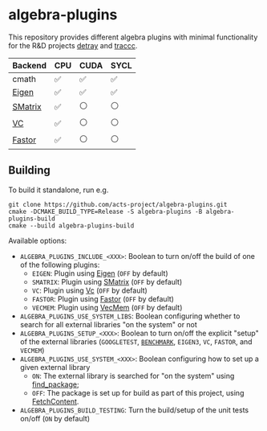 # algebra-plugins

This repository provides different algebra plugins with minimal functionality
for the R&D projects [detray](https://github.com/acts-project/detray) and
[traccc](https://github.com/acts-project/traccc).

| Backend                                                                   | CPU | CUDA | SYCL |
| ------------------------------------------------------------------------- | --- | ---- | ---- |
| cmath                                                                     | ✅  | ✅  | ✅   |
| [Eigen](https://eigen.tuxfamily.org)                                      | ✅  | ✅  | ✅   |
| [SMatrix](https://root.cern.ch/doc/master/group__SMatrixGroup.html)       | ✅  | ⚪  | ⚪   |
| [VC](https://github.com/VcDevel/Vc)                                       | ✅  | ⚪  | ⚪   |
| [Fastor](https://github.com/romeric/Fastor)                               | ✅  | ⚪  | ⚪   |

## Building

To build it standalone, run e.g.

```
git clone https://github.com/acts-project/algebra-plugins.git
cmake -DCMAKE_BUILD_TYPE=Release -S algebra-plugins -B algebra-plugins-build
cmake --build algebra-plugins-build
```

Available options:

- `ALGEBRA_PLUGINS_INCLUDE_<XXX>`: Boolean to turn on/off the build of one of
  the following plugins:
  * `EIGEN`: Plugin using [Eigen](https://eigen.tuxfamily.org)
    (`OFF` by default)
  * `SMATRIX`: Plugin using
    [SMatrix](https://root.cern/doc/master/group__SMatrixGroup.html)
    (`OFF` by default)
  * `VC`: Plugin using [Vc](https://github.com/VcDevel/Vc)
    (`OFF` by default)
  * `FASTOR`: Plugin using [Fastor](https://github.com/romeric/Fastor)
    (`OFF` by default)
  * `VECMEM`: Plugin using [VecMem](https://github.com/acts-project/vecmem)
    (`OFF` by default)
- `ALGEBRA_PLUGINS_USE_SYSTEM_LIBS`: Boolean configuring whether to search for all external libraries "on the system" or not
- `ALGEBRA_PLUGINS_SETUP_<XXX>`: Boolean to turn on/off the explicit "setup" of
  the external libraries (`GOOGLETEST`, [`BENCHMARK`](https://github.com/google/benchmark), `EIGEN3`, `VC`, `FASTOR`, and `VECMEM`)
- `ALGEBRA_PLUGINS_USE_SYSTEM_<XXX>`: Boolean configuring how to set up a given
  external library
  * `ON`: The external library is searched for "on the system" using
    [find_package](https://cmake.org/cmake/help/latest/command/find_package.html);
  * `OFF`: The package is set up for build as part of this project, using
    [FetchContent](https://cmake.org/cmake/help/latest/module/FetchContent.html).
- `ALGEBRA_PLUGINS_BUILD_TESTING`: Turn the build/setup of the unit tests on/off
  (`ON` by default)
